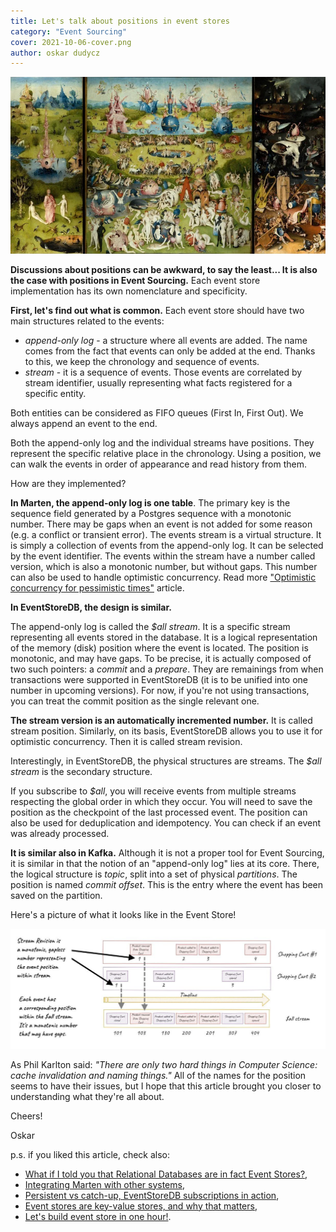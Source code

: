 ```yaml
---
title: Let's talk about positions in event stores
category: "Event Sourcing"
cover: 2021-10-06-cover.png
author: oskar dudycz
---
```


![cover](2021-10-06-cover.png)

**Discussions about positions can be awkward, to say the least... It is also the case with positions in Event Sourcing.** Each event store implementation has its own nomenclature and specificity.

**First, let's find out what is common.** Each event store should have two main structures related to the events:
- _append-only log_ - a structure where all events are added. The name comes from the fact that events can only be added at the end. Thanks to this, we keep the chronology and sequence of events.
- _stream_ - it is a sequence of events. Those events are correlated by stream identifier, usually representing what facts registered for a specific entity.

Both entities can be considered as FIFO queues (First In, First Out). We always append an event to the end.

Both the append-only log and the individual streams have positions. They represent the specific relative place in the chronology. Using a position, we can walk the events in order of appearance and read history from them.

How are they implemented?

**In Marten, the append-only log is one table**. The primary key is the sequence field generated by a Postgres sequence with a monotonic number. There may be gaps when an event is not added for some reason (e.g. a conflict or transient error). The events stream is a virtual structure. It is simply a collection of events from the append-only log. It can be selected by the event identifier. The events within the stream have a number called version, which is also a monotonic number, but without gaps. This number can also be used to handle optimistic concurrency. Read more ["Optimistic concurrency for pessimistic times"](/pl/optimistic_concurrency_for_pessimistic_times/) article.

**In EventStoreDB, the design is similar.**

The append-only log is called the _$all stream_. It is a specific stream representing all events stored in the database. It is a logical representation of the memory (disk) position where the event is located. The position is monotonic, and may have gaps. To be precise, it is actually composed of two such pointers: a _commit_ and a _prepare_. They are remainings from when transactions were supported in EventStoreDB (it is to be unified into one number in upcoming versions). For now, if you're not using transactions, you can treat the commit position as the single relevant one.

**The stream version is an automatically incremented number.** It is called stream position. Similarly, on its basis, EventStoreDB allows you to use it for optimistic concurrency. Then it is called stream revision.

Interestingly, in EventStoreDB, the physical structures are streams. The _$all stream_ is the secondary structure.

If you subscribe to _$all_, you will receive events from multiple streams respecting the global order in which they occur. You will need to save the position as the checkpoint of the last processed event. The position can also be used for deduplication and idempotency. You can check if an event was already processed.

**It is similar also in Kafka.** Although it is not a proper tool for Event Sourcing, it is similar in that the notion of an "append-only log" lies at its core. There, the logical structure is _topic_, split into a set of physical _partitions_. The position is named _commit offset_. This is the entry where the event has been saved on the partition.

Here's a picture of what it looks like in the Event Store!

![ESDB Positions](./esdbpos.jpg)

As Phil Karlton said: _"There are only two hard things in Computer Science: cache invalidation and naming things."_ All of the names for the position seems to have their issues, but I hope that this article brought you closer to understanding what they're all about.

Cheers!

Oskar

p.s. if you liked this article, check also:
- [What if I told you that Relational Databases are in fact Event Stores?](/pl/relational_databases_are_event_stores/),
- [Integrating Marten with other systems](/pl/integrating_Marten/),
- [Persistent vs catch-up, EventStoreDB subscriptions in action](/pl/persistent_vs_catch_up_eventstoredb_subscriptions_in_action/),
- [Event stores are key-value stores, and why that matters](/pl/event_stores_are_key_value_stores),
- [Let's build event store in one hour!](/pl/lets_build_event_store_in_one_hour/).